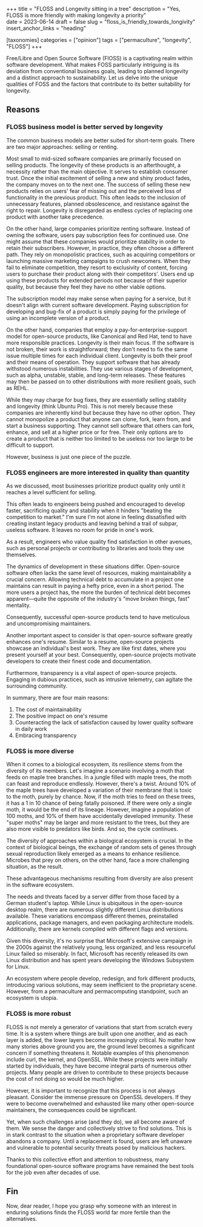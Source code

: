 +++
title = "FLOSS and Longevity sitting in a tree"
description = "Yes, FLOSS is more friendly with making longevity a priority"   
date = 2023-06-14
draft = false
slug = "floss_is_friendly_towards_longivity"
insert_anchor_links = "heading"

[taxonomies]
categories = ["opinion"]
tags = ["permaculture", "longevity", "FLOSS"]
+++

Free/Libre and Open Source Software (FlOSS) is a captivating realm within software development.
What makes FOSS particularly intriguing is its deviation from conventional business goals,
leading to planned longevity and a distinct approach to sustainability.
Let us delve into the unique qualities of FOSS and the factors that contribute to its better suitability for longevity.

## Reasons

### FLOSS business model is better served by longevity  

The common business models are better suited for short-term goals.
There are two major approaches: selling or renting.

Most small to mid-sized software companies are primarily focused on selling products.
The longevity of these products is an afterthought, a necessity rather than the main objective.
It serves to establish consumer trust.
Once the initial excitement of selling a new and shiny product fades, the company moves on to the next one.
The success of selling these new products relies on users' fear of missing out and the perceived loss of functionality in the previous product.
This often leads to the inclusion of unnecessary features, planned obsolescence, and resistance against the right to repair.
Longevity is disregarded as endless cycles of replacing one product with another take precedence.

On the other hand, large companies prioritize renting software.
Instead of owning the software, users pay subscription fees for continued use.
One might assume that these companies would prioritize stability in order to retain their subscribers.
However, in practice, they often choose a different path.
They rely on monopolistic practices, such as acquiring competitors or launching massive marketing campaigns to crush newcomers.
When they fail to eliminate competition, they resort to exclusivity of content,
forcing users to purchase their product along with their competitors'.
Users end up using these products for extended periods not because of their superior quality,
but because they feel they have no other viable options.

The subscription model may make sense when paying for a service,
but it doesn't align with current software development.
Paying subscription for developing and bug-fix of a product is simply paying for the privilege of using an incomplete version of a product.

On the other hand, companies that employ a pay-for-enterprise-support model for open-source products,
like Canonical and Red Hat, tend to have more responsible practices.
Longevity is their main focus.
If the software is not broken, their work is straightforward; they don't need to fix the same issue multiple times for each individual client.
Longevity is both their proof and their means of operation.
They support software that has already withstood numerous instabilities.
They use various stages of development,
such as alpha, unstable, stable, and long-term releases.
These features may then be passed on to other distributions with more resilient goals, such as REHL.

While they may charge for bug fixes,
they are essentially selling stability and longevity (think Ubuntu Pro).
This is not merely because these companies are inherently kind but because they have no other option.
They cannot monopolize a product that anyone can clone, fork, learn from, and start a business supporting.
They cannot sell software that others can fork, enhance, and sell at a higher price or for free.
Their only options are to create a product that is neither too limited to be useless nor too large to be difficult to support.

However, business is just one piece of the puzzle.

### FLOSS engineers are more interested in quality than quantity

As we discussed, most businesses prioritize product quality only until it reaches a level sufficient for selling.

This often leads to engineers being pushed and encouraged to develop faster,
sacrificing quality and stability when it hinders "beating the competition to market."
I'm sure I'm not alone in feeling dissatisfied with creating instant legacy products and leaving behind a trail of subpar,
useless software. It leaves no room for pride in one's work.

As a result, engineers who value quality find satisfaction in other avenues,
such as personal projects or contributing to libraries and tools they use themselves.

The dynamics of development in these situations differ.
Open-source software often lacks the same level of resources,
making maintainability a crucial concern.
Allowing technical debt to accumulate in a project one maintains can result in paying a hefty price, even in a short period.
The more users a project has,
the more the burden of technical debt becomes apparent—quite the opposite of the industry's "move broken things, fast" mentality.

Consequently, successful open-source products tend to have meticulous and uncompromising maintainers.

Another important aspect to consider is that open-source software greatly enhances one's resume.
Similar to a resume, open-source projects showcase an individual's best work.
They are like first dates, where you present yourself at your best.
Consequently, open-source projects motivate developers to create their finest code and documentation.

Furthermore, transparency is a vital aspect of open-source projects.
Engaging in dubious practices, such as intrusive telemetry, can agitate the surrounding community.

In summary, there are four main reasons:
1. The cost of maintainability
2. The positive impact on one's resume
3. Counteracting the lack of satisfaction caused by lower quality software in daily work
4. Embracing transparency


### FLOSS is more diverse
When it comes to a biological ecosystem, its resilience stems from the diversity of its members.
Let's imagine a scenario involving a moth that feeds on maple tree branches.
In a jungle filled with maple trees, the moth can feast and reproduce endlessly.
However, there's a twist.
Around 10% of the maple trees have developed a variation of their membrane that is toxic to the moth, purely by chance.
Now, if the moth tries to feed on these trees, it has a 1 in 10 chance of being fatally poisoned.
If there were only a single moth, it would be the end of its lineage.
However, imagine a population of 100 moths, and 10% of them have accidentally developed immunity.
These "super moths" may be larger and more resistant to the trees,
but they are also more visible to predators like birds.
And so, the cycle continues.

The diversity of approaches within a biological ecosystem is crucial.
In the context of biological beings,
the exchange of random sets of genes through sexual reproduction likely emerged as a means to enhance resilience.
Microbes that prey on others, on the other hand, face a more challenging situation, as the result.

These advantageous mechanisms resulting from diversity are also present in the software ecosystem.

The needs and threats faced by a server differ from those faced by a German student's laptop.
While Linux is ubiquitous in the open-source desktop realm,
there are numerous slightly different Linux distributions available.
These variations encompass different themes,
preinstalled applications, package managers,
and even packaging architecture models.
Additionally, there are kernels compiled with different flags and versions.

Given this diversity,
it's no surprise that Microsoft's extensive campaign in the 2000s against the relatively young,
less organized, and less resourceful Linux failed so miserably.
In fact, Microsoft has recently released its own Linux distribution and has spent years developing the Windows Subsystem for Linux.

An ecosystem where people develop, redesign, and fork different products,
introducing various solutions, may seem inefficient to the proprietary scene.
However, from a permaculture and permacomputing standpoint, such an ecosystem is utopia.

### FLOSS is more robust

FLOSS  is not merely a generator of variations that start from scratch every time.
It is a system where things are built upon one another,
and as each layer is added,
the lower layers become increasingly critical.
No matter how many stories above ground you are, the ground level becomes a significant concern if something threatens it.
Notable examples of this phenomenon include curl, the kernel, and OpenSSL.
While these projects were initially started by individuals,
they have become integral parts of numerous other projects.
Many people are driven to contribute to these projects because the cost of not doing so would be much higher.

However, it is important to recognize that this process is not always pleasant.
Consider the immense pressure on OpenSSL developers.
If they were to become overwhelmed and exhausted like many other open-source maintainers, the consequences could be significant.

Yet, when such challenges arise (and they do), we all become aware of them.
We sense the danger and collectively strive to find solutions.
This is in stark contrast to the situation when a proprietary software developer abandons a company.
Until a replacement is found, users are left unaware and vulnerable to potential security threats posed by malicious hackers.

Thanks to this collective effort and attention to robustness,
many foundational open-source software programs have remained the best tools for the job even after decades of use.

## Fin 

Now, dear reader,
I hope you grasp why someone with an interest in enduring solutions finds the FLOSS world far more fertile than the alternatives.